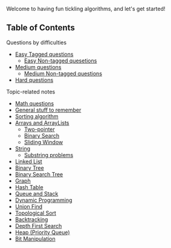 Welcome to having fun tickling algorithms, and let's get started!

## Table of Contents

Questions by difficulties

- [Easy Tagged questions](easy-tagged.md)
  - [Easy Non-tagged quesetions](easy-non-tagged.md)
- [Medium questions](Medium-tagged.md)
  - [Medium Non-tagged questions](Medium-nontagged.md)
- [Hard questions](Hard.md)

Topic-related notes

- [Math questions](math.md)
- [General stuff to remember](general%20stuff%20to%20remember.md)
- [Sorting algorithm](Sort.md)
- [Arrays and ArrayLists](array.md)
  - [Two-pointer](Two-pointer.md)
  - [Binary Search](BinarySearch.md)
  - [Sliding Window](./Sliding%20window.md)
- [String](string.md)
  - [Substring problems](./Substring.md)
- [Linked List](LinkedList.md)
- [Binary Tree](BinaryTree.md)
- [Binary Search Tree](BinarySearchTree.md)
- [Graph](Graph.md)
- [Hash Table](Hashtable.md)
- [Queue and Stack](StackandQueue.md)
- [Dynamic Programming](dynamicprogramming.md)
- [Union Find](./Union%20Find.md)
- [Topological Sort](/TopologicalSort.md)
- [Backtracking](./Backtracking.md)
- [Depth First Search](./DFS.md)
- [Heap (Priority Queue)](<./Heap%20(Priority%20queue).md>)
- [Bit Manipulation](./Bitmasks.md)
